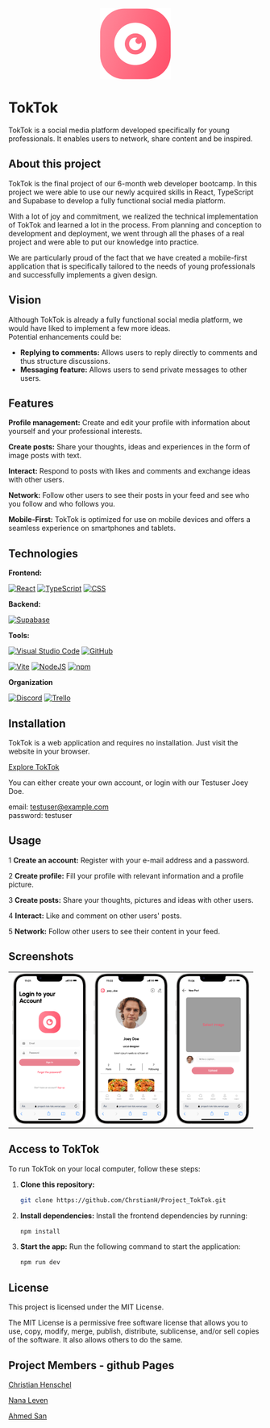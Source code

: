 <img src="images_readme/Logo.png" style="display: block; margin-left: auto; margin-right: auto; width: 200;">

# TokTok

TokTok is a social media platform developed specifically for young professionals. It enables users to network, share content and be inspired.

## About this project

TokTok is the final project of our 6-month web developer bootcamp. In this project we were able to use our newly acquired skills in React, TypeScript and Supabase to develop a fully functional social media platform.

With a lot of joy and commitment, we realized the technical implementation of TokTok and learned a lot in the process. From planning and conception to development and deployment, we went through all the phases of a real project and were able to put our knowledge into practice.

We are particularly proud of the fact that we have created a mobile-first application that is specifically tailored to the needs of young professionals and successfully implements a given design.

## Vision

Although TokTok is already a fully functional social media platform, we would have liked to implement a few more ideas. <br>
Potential enhancements could be:

- **Replying to comments:** Allows users to reply directly to comments and thus structure discussions.
- **Messaging feature:** Allows users to send private messages to other users.

## Features

**Profile management:** Create and edit your profile with information about yourself and your professional interests.

**Create posts:** Share your thoughts, ideas and experiences in the form of image posts with text.

**Interact:** Respond to posts with likes and comments and exchange ideas with other users.

**Network:** Follow other users to see their posts in your feed and see who you follow and who follows you.

**Mobile-First:** TokTok is optimized for use on mobile devices and offers a seamless experience on smartphones and tablets.

## Technologies

**Frontend:**

[![React](https://img.shields.io/badge/React-%2320232a.svg?logo=react&logoColor=%2361DAFB)](#)
[![TypeScript](https://img.shields.io/badge/TypeScript-3178C6?logo=typescript&logoColor=fff)](#)
[![CSS](https://img.shields.io/badge/CSS-1572B6?logo=css3&logoColor=fff)](#)

**Backend:**

[![Supabase](https://img.shields.io/badge/Supabase-3FCF8E?logo=supabase&logoColor=fff)](#)

**Tools:**

[![Visual Studio Code](https://custom-icon-badges.demolab.com/badge/Visual%20Studio%20Code-0078d7.svg?logo=vsc&logoColor=white)](#)
[![GitHub](https://img.shields.io/badge/GitHub-%23121011.svg?logo=github&logoColor=white)](#)

[![Vite](https://img.shields.io/badge/Vite-646CFF?logo=vite&logoColor=fff)](#)
[![NodeJS](https://img.shields.io/badge/Node.js-6DA55F?logo=node.js&logoColor=white)](#)
[![npm](https://img.shields.io/badge/npm-CB3837?logo=npm&logoColor=fff)](#)

**Organization**

[![Discord](https://img.shields.io/badge/Discord-%235865F2.svg?&logo=discord&logoColor=white)](#)
[![Trello](https://img.shields.io/badge/Trello-0052CC?logo=trello&logoColor=fff)](#)

## Installation

TokTok is a web application and requires no installation. Just visit the website in your browser.

[Explore TokTok](https://project-tok-tok.vercel.app/)

You can either create your own account, or login with our Testuser Joey Doe.

email: testuser@example.com
<br>
password: testuser

## Usage

1 **Create an account:** Register with your e-mail address and a password.

2 **Create profile:** Fill your profile with relevant information and a profile picture.

3 **Create posts:** Share your thoughts, pictures and ideas with other users.

4 **Interact:** Like and comment on other users' posts.

5 **Network:** Follow other users to see their content in your feed.

## Screenshots

<table align="center">
  <tr>
    <td><img src="images_readme/login.png" height="300"></td>
    <td><img src="images_readme/userprofile.png" height="300"></td>
    <td><img src="images_readme/newpost.png" height="300"></td>
  </tr>
</table>

## Access to TokTok

To run TokTok on your local computer, follow these steps:

1. **Clone this repository:**

   ```bash
   git clone https://github.com/ChrstianH/Project_TokTok.git
   ```

2. **Install dependencies:**
   Install the frontend dependencies by running:

   ```bash
   npm install
   ```

3. **Start the app:**
   Run the following command to start the application:
   ```bash
   npm run dev
   ```

## License

This project is licensed under the MIT License.

The MIT License is a permissive free software license that allows you to use, copy, modify, merge, publish, distribute, sublicense, and/or sell copies of the software. It also allows others to do the same.

## Project Members - github Pages

[Christian Henschel](https://github.com/ChrstianH)

[Nana Leven](https://github.com/Nana7782)

[Ahmed San](https://github.com/snahmd)
